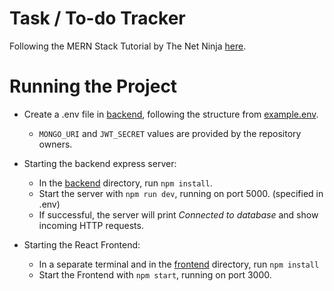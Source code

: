 # Task / To-do Tracker 

Following the MERN Stack Tutorial by The Net Ninja [here](https://www.youtube.com/playlist?list=PL4cUxeGkcC9iJ_KkrkBZWZRHVwnzLIoUE).

# Running the Project

- Create a .env file in [backend](./backend/), following the structure from [example.env](./backend/example.env).
  - `MONGO_URI` and `JWT_SECRET` values are provided by the repository owners.
- Starting the backend express server: 
  - In the [backend](./backend/) directory, run `npm install`.
  - Start the server with `npm run dev`, running on port 5000. (specified in .env)
  - If successful, the server will print *Connected to database* and show incoming HTTP requests.

- Starting the React Frontend:
  - In a separate terminal and in the [frontend](./frontend/) directory, run `npm install`
  - Start the Frontend with `npm start`, running on port 3000.